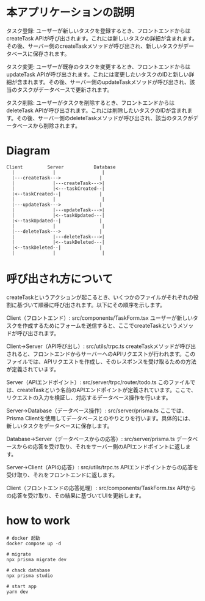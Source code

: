 # 本アプリケーションの説明

タスク登録: ユーザーが新しいタスクを登録するとき、フロントエンドからは createTask APIが呼び出されます。これには新しいタスクの詳細が含まれます。その後、サーバー側のcreateTaskメソッドが呼び出され、新しいタスクがデータベースに保存されます。

タスク変更: ユーザーが既存のタスクを変更するとき、フロントエンドからは updateTask APIが呼び出されます。これには変更したいタスクのIDと新しい詳細が含まれます。その後、サーバー側のupdateTaskメソッドが呼び出され、該当のタスクがデータベースで更新されます。

タスク削除: ユーザーがタスクを削除するとき、フロントエンドからは deleteTask APIが呼び出されます。これには削除したいタスクのIDが含まれます。その後、サーバー側のdeleteTaskメソッドが呼び出され、該当のタスクがデータベースから削除されます。


# Diagram
```
Client         Server           Database
  |              |                 |
  |---createTask--->              |
  |              |---createTask--->|
  |              |<---taskCreated--|
  |<--taskCreated--|              |
  |              |                 |
  |---updateTask--->              |
  |              |---updateTask--->|
  |              |<--taskUpdated---|
  |<--taskUpdated--|              |
  |              |                 |
  |---deleteTask--->              |
  |              |---deleteTask--->|
  |              |<--taskDeleted---|
  |<--taskDeleted--|              |
  |              |                 |
```

# 呼び出され方について

createTaskというアクションが起こるとき、いくつかのファイルがそれぞれの役割に基づいて順番に呼び出されます。以下にその順序を示します。

Client（フロントエンド）: src/components/TaskForm.tsx
ユーザーが新しいタスクを作成するためにフォームを送信すると、ここでcreateTaskというメソッドが呼び出されます。

Client→Server（API呼び出し）: src/utils/trpc.ts
createTaskメソッドが呼び出されると、フロントエンドからサーバーへのAPIリクエストが行われます。このファイルでは、APIリクエストを作成し、そのレスポンスを受け取るための方法が定義されています。

Server（APIエンドポイント）: src/server/trpc/router/todo.ts
このファイルでは、createTaskという名前のAPIエンドポイントが定義されています。ここで、リクエストの入力を検証し、対応するデータベース操作を行います。

Server→Database（データベース操作）: src/server/prisma.ts
ここでは、Prisma Clientを使用してデータベースとのやりとりを行います。具体的には、新しいタスクをデータベースに保存します。

Database→Server（データベースからの応答）: src/server/prisma.ts
データベースからの応答を受け取り、それをサーバー側のAPIエンドポイントに返します。

Server→Client（APIの応答）: src/utils/trpc.ts
APIエンドポイントからの応答を受け取り、それをフロントエンドに返します。

Client（フロントエンドの応答処理）: src/components/TaskForm.tsx
APIからの応答を受け取り、その結果に基づいてUIを更新します。


# how to work
```
# docker 起動
docker compose up -d

# migrate
npx prisma migrate dev

# chack database
npx prisma studio

# start app
yarn dev
```